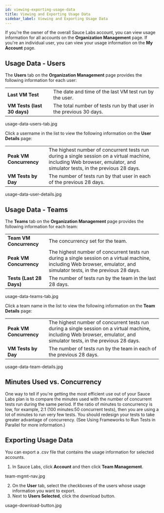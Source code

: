 ```yaml
---
id: viewing-exporting-usage-data
title: Viewing and Exporting Usage Data
sidebar_label: Viewing and Exporting Usage Data
---
```

If you're the owner of the overall Sauce Labs account, you can view usage information for all accounts on the **Organization Management** page. If you're an individual user, you can view your usage information on the **My Account** page.

## Usage Data - Users
The **Users** tab on the **Organization Management** page provides the following information for each user:

<table>

  <tr>
    <td><strong>Last VM Test</strong></td>
    <td>The date and time of the last VM test run by the user.</td>
  </tr>
  <tr>
    <td><strong>VM Tests (last 30 days)
    </td>
    <td>The total number of tests run by that user in the previous 30 days.
    </td>
  </tr>
</table>

usage-data-users-tab.jpg

Click a username in the list to view the following information on the **User Details** page:
<table>
  <tr>
    <td><strong>Peak VM Concurrency</strong></td>
    <td>The highest number of concurrent tests run during a single session on a virtual machine, including Web browser, emulator, and simulator tests, in the previous 28 days.</td>
  </tr>
  <tr>
    <td><strong>VM Tests by Day
    </td>
    <td>The number of tests run by that user in each of the previous 28 days.
    </td>
  </tr>
</table>

usage-data-user-details.jpg

## Usage Data - Teams
The **Teams** tab on the **Organization Management** page provides the following information for each team:
<table>
  <tr>
    <td><strong>Team VM Concurrency</strong></td>
    <td>The concurrency set for the team.</td>
  </tr>
  <tr>
    <td><strong>Peak VM Concurrency
    </td>
    <td>The highest number of concurrent tests run during a single session on a virtual machine, including Web browser, emulator, and simulator tests, in the previous 28 days.
    </td>
  </tr>
  <tr>
    <td><strong>Tests (Last 28 Days)
    </td>
    <td>The number of tests run by the team in the last 28 days.
    </td>
  </tr>
</table>

usage-data-teams-tab.jpg

Click a team name in the list to view the following information on the **Team Details** page:
<table>
  <tr>
    <td><strong>Peak VM Concurrency</strong></td>
    <td>The highest number of concurrent tests run during a single session on a virtual machine, including Web browser, emulator, and simulator tests, in the previous 28 days.</td>
  </tr>
  <tr>
    <td><strong>VM Tests by Day
    </td>
    <td>The number of tests run by the team in each of the previous 28 days.
    </td>
  </tr>
</table>

usage-data-team-details.jpg

## Minutes Used vs. Concurrency
One way to tell if you're getting the most efficient use out of your Sauce Labs plan is to compare the minutes used with the number of concurrent tests run during the same period. If the ratio of minutes to concurrency is low, for example, 2:1 (100 minutes:50 concurrent tests), then you are using a lot of minutes to run very few tests. You should redesign your tests to take greater advantage of concurrency. (See Using Frameworks to Run Tests in Parallel for more information.)

## Exporting Usage Data

You can export a .csv file that contains the usage information for selected accounts.

1. In Sauce Labs, click **Account** and then click **Team Management**.

team-mgmt-nav.jpg

2. On the **User** tab, select the checkboxes of the users whose usage information you want to export.
3. Next to **Users Selected**, click the download button.

usage-download-button.jpg
